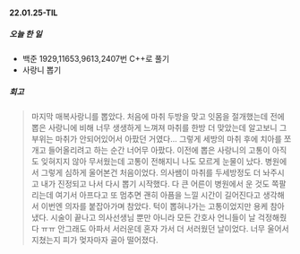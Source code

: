 #### 22.01.25-TIL

##### 오늘 한 일

- 백준 1929,11653,9613,2407번 C++로 풀기 
- 사랑니 뽑기



##### 회고

> 마지막 매복사랑니를 뽑았다. 처음에 마취 두방을 맞고 잇몸을 절개했는데 전에 뽑은 사랑니에 비해 너무 생생하게 느껴져 마취를 한방 더 맞았는데 알고보니 그 부위는 마취가 안되어있어서 아팠던 거였다... 그렇게 세방의 마취 후에 치아를 쪼개고 들어올리려고 하는 순간 너어무 아팠다. 이전에 뽑은 사랑니의 고통이 아직도 잊혀지지 않아 무서웠는데 고통이 전해지니 나도 모르게 눈물이 났다. 병원에서 그렇게 심하게 울어본건 처음이었다. 의사쌤이 마취를 두세방정도 더 놔주시고 내가 진정되고 나서 다시 뽑기 시작했다. 다 큰 어른이 병원에서 운 것도 쪽팔리는데 여기서 아프다고 또 멈추면 괜히 아픔을 느낄 시간이 길어진다고 생각해서 이번엔 의자를 붙잡아가며 참았다. 턱이 뽑혀나가는 고통이었지만 용케 참아냈다. 시술이 끝나고 의사선생님 뿐만 아니라 모든 간호사 언니들이 날 걱정해줬다 ㅠㅠ 안그래도 아파서 서러운데 혼자 가서 더 서러웠던 날이었다. 너무 울어서 지쳤는지 피가 멎자마자 골아 떨어졌다. 

